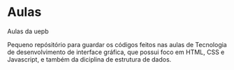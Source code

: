 # Aulas
Aulas da uepb

Pequeno repósitório para guardar os códigos feitos nas aulas de Tecnologia de desenvolvimento de interface gráfica, que possui foco em HTML, CSS e Javascript, e também da diciplina de estrutura de dados.
